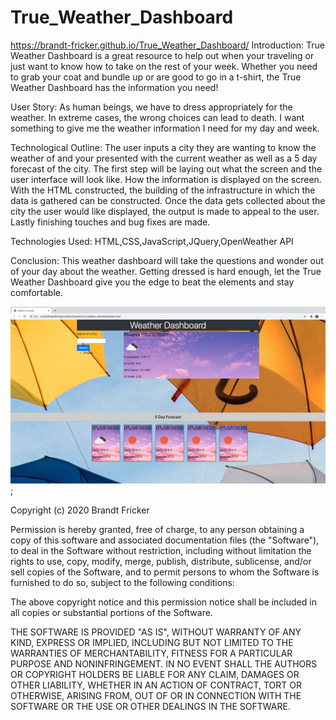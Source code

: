 # True_Weather_Dashboard
https://brandt-fricker.github.io/True_Weather_Dashboard/
Introduction:
True Weather Dashboard is a great resource to help out when your traveling or just want to know how to take on the rest of your week.  Whether you need to grab your coat and bundle up or are good to go in a t-shirt, the True Weather Dashboard has the information you need!

User Story:
As human beings, we have to dress appropriately for the weather. In extreme cases, the wrong choices can lead to death.  I want something to give me the weather information I need for my day and week. 

Technological Outline:
The user inputs a city they are wanting to know the weather of and your presented with the current weather as well as a 5 day forecast of the city. The first step will be laying out what the screen and the user interface will look like. How the information is displayed on the screen. With the HTML constructed, the building of the infrastructure in which the data is gathered can be constructed.  Once the data gets collected about the city the user would like displayed, the output is made to appeal to the user. Lastly finishing touches and bug fixes are made.

Technologies Used: 
HTML,CSS,JavaScript,JQuery,OpenWeather API

Conclusion:
This weather dashboard will take the questions and wonder out of your day about the weather. Getting dressed is hard enough, let the True Weather Dashboard give you the edge to beat the elements and stay comfortable.  

![preview](True_Weather_Dashboard.png);

Copyright (c) 2020 Brandt Fricker

Permission is hereby granted, free of charge, to any person obtaining a copy
of this software and associated documentation files (the "Software"), to deal
in the Software without restriction, including without limitation the rights
to use, copy, modify, merge, publish, distribute, sublicense, and/or sell
copies of the Software, and to permit persons to whom the Software is
furnished to do so, subject to the following conditions:

The above copyright notice and this permission notice shall be included in all
copies or substantial portions of the Software.

THE SOFTWARE IS PROVIDED "AS IS", WITHOUT WARRANTY OF ANY KIND, EXPRESS OR
IMPLIED, INCLUDING BUT NOT LIMITED TO THE WARRANTIES OF MERCHANTABILITY,
FITNESS FOR A PARTICULAR PURPOSE AND NONINFRINGEMENT. IN NO EVENT SHALL THE
AUTHORS OR COPYRIGHT HOLDERS BE LIABLE FOR ANY CLAIM, DAMAGES OR OTHER
LIABILITY, WHETHER IN AN ACTION OF CONTRACT, TORT OR OTHERWISE, ARISING FROM,
OUT OF OR IN CONNECTION WITH THE SOFTWARE OR THE USE OR OTHER DEALINGS IN THE
SOFTWARE.
